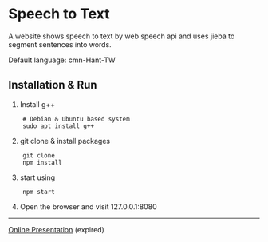 # Speech to Text
A website shows speech to text by web speech api and uses jieba to segment sentences into words.

Default language: cmn-Hant-TW

## Installation & Run
1. Install g++
```
    # Debian & Ubuntu based system
    sudo apt install g++
```
2. git clone & install packages
```
    git clone
    npm install
```
3. start using
```
    npm start
```
4. Open the browser and visit 127.0.0.1:8080

--------------

[Online Presentation](https://nodejs-my-openshift-project.a3c1.starter-us-west-1.openshiftapps.com/) (expired)

